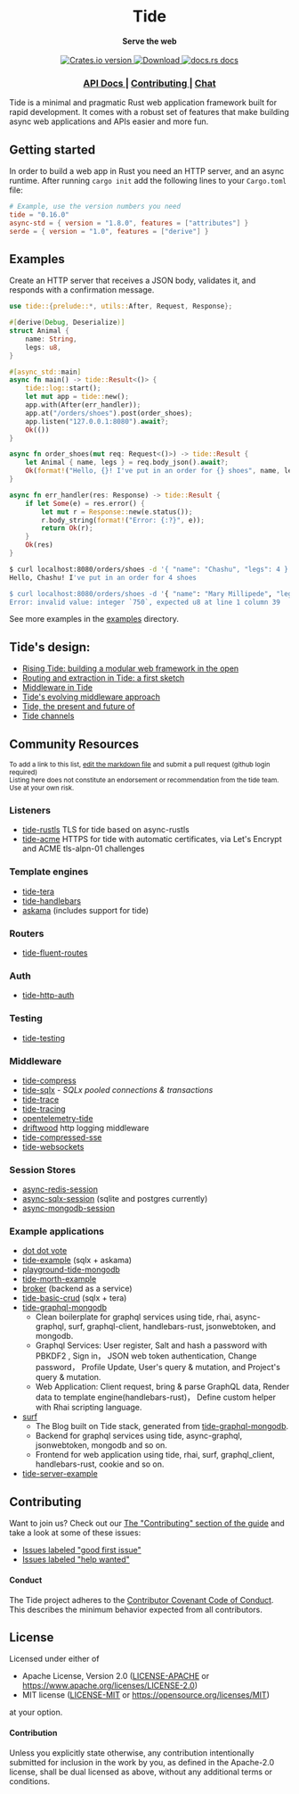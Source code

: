 <h1 align="center">Tide</h1>
<div align="center">
 <strong>
   Serve the web
 </strong>
</div>

<br />

<div align="center">
  <!-- Crates version -->
  <a href="https://crates.io/crates/tide">
    <img src="https://img.shields.io/crates/v/tide.svg?style=flat-square"
    alt="Crates.io version" />
  </a>
  <!-- Downloads -->
  <a href="https://crates.io/crates/tide">
    <img src="https://img.shields.io/crates/d/tide.svg?style=flat-square"
      alt="Download" />
  </a>
  <!-- docs.rs docs -->
  <a href="https://docs.rs/tide">
    <img src="https://img.shields.io/badge/docs-latest-blue.svg?style=flat-square"
      alt="docs.rs docs" />
  </a>
</div>

<div align="center">
  <h3>
    <a href="https://docs.rs/tide">
      API Docs
    </a>
    <span> | </span>
    <a href="https://github.com/http-rs/tide/blob/main/.github/CONTRIBUTING.md">
      Contributing
    </a>
    <span> | </span>
    <a href="https://discord.gg/x2gKzst">
      Chat
    </a>
  </h3>
</div>

Tide is a minimal and pragmatic Rust web application framework built for
rapid development. It comes with a robust set of features that make building
async web applications and APIs easier and more fun.

## Getting started

In order to build a web app in Rust you need an HTTP server, and an async
runtime. After running `cargo init` add the following lines to your
`Cargo.toml` file:

```toml
# Example, use the version numbers you need
tide = "0.16.0"
async-std = { version = "1.8.0", features = ["attributes"] }
serde = { version = "1.0", features = ["derive"] }
```

## Examples

Create an HTTP server that receives a JSON body, validates it, and responds
with a confirmation message.

```rust
use tide::{prelude::*, utils::After, Request, Response};

#[derive(Debug, Deserialize)]
struct Animal {
    name: String,
    legs: u8,
}

#[async_std::main]
async fn main() -> tide::Result<()> {
    tide::log::start();
    let mut app = tide::new();
    app.with(After(err_handler));
    app.at("/orders/shoes").post(order_shoes);
    app.listen("127.0.0.1:8080").await?;
    Ok(())
}

async fn order_shoes(mut req: Request<()>) -> tide::Result {
    let Animal { name, legs } = req.body_json().await?;
    Ok(format!("Hello, {}! I've put in an order for {} shoes", name, legs).into())
}

async fn err_handler(res: Response) -> tide::Result {
    if let Some(e) = res.error() {
        let mut r = Response::new(e.status());
        r.body_string(format!("Error: {:?}", e));
        return Ok(r);
    }
    Ok(res)
}
```

```sh
$ curl localhost:8080/orders/shoes -d '{ "name": "Chashu", "legs": 4 }'
Hello, Chashu! I've put in an order for 4 shoes

$ curl localhost:8080/orders/shoes -d '{ "name": "Mary Millipede", "legs": 750 }'
Error: invalid value: integer `750`, expected u8 at line 1 column 39
```

See more examples in the [examples](https://github.com/http-rs/tide/tree/main/examples) directory.

## Tide's design:
- [Rising Tide: building a modular web framework in the open](https://rustasync.github.io/team/2018/09/11/tide.html)
- [Routing and extraction in Tide: a first sketch](https://rustasync.github.io/team/2018/10/16/tide-routing.html)
- [Middleware in Tide](https://rustasync.github.io/team/2018/11/07/tide-middleware.html)
- [Tide's evolving middleware approach](https://rustasync.github.io/team/2018/11/27/tide-middleware-evolution.html)
- [Tide, the present and future of](https://blog.yoshuawuyts.com/tide/)
- [Tide channels](https://blog.yoshuawuyts.com/tide-channels/)

## Community Resources
<sub>To add a link to this list, [edit the markdown
file](https://github.com/http-rs/tide/edit/main/README.md) and
submit a pull request (github login required)</sub><br/><sup>Listing here
does not constitute an endorsement or recommendation from the tide
team. Use at your own risk.</sup>

### Listeners
* [tide-rustls](https://github.com/http-rs/tide-rustls) TLS for tide based on async-rustls
* [tide-acme](https://github.com/http-rs/tide-acme) HTTPS for tide with automatic certificates, via Let's Encrypt and ACME tls-alpn-01 challenges

### Template engines
* [tide-tera](https://github.com/jbr/tide-tera)
* [tide-handlebars](https://github.com/No9/tide-handlebars)
* [askama](https://github.com/djc/askama) (includes support for tide)

### Routers
* [tide-fluent-routes](https://github.com/mendelt/tide-fluent-routes)

### Auth
* [tide-http-auth](https://github.com/chrisdickinson/tide-http-auth)

### Testing
* [tide-testing](https://github.com/jbr/tide-testing)

### Middleware
* [tide-compress](https://github.com/Fishrock123/tide-compress)
* [tide-sqlx](https://github.com/eaze/tide-sqlx) - _SQLx pooled connections & transactions_
* [tide-trace](https://github.com/no9/tide-trace)
* [tide-tracing](https://github.com/ethanboxx/tide-tracing)
* [opentelemetry-tide](https://github.com/asaaki/opentelemetry-tide)
* [driftwood](https://github.com/jbr/driftwood) http logging middleware
* [tide-compressed-sse](https://github.com/Yarn/tide_compressed_sse)
* [tide-websockets](https://github.com/http-rs/tide-websockets)

### Session Stores
* [async-redis-session](https://github.com/jbr/async-redis-session)
* [async-sqlx-session](https://github.com/jbr/async-sqlx-session) (sqlite and postgres currently)
* [async-mongodb-session](https://github.com/yoshuawuyts/async-mongodb-session/)

### Example applications
* [dot dot vote](https://github.com/rtyler/dotdotvote/)
* [tide-example](https://github.com/jbr/tide-example) (sqlx + askama)
* [playground-tide-mongodb](https://github.com/yoshuawuyts/playground-tide-mongodb)
* [tide-morth-example](https://github.com/No9/tide-morth-example/)
* [broker](https://github.com/apibillme/broker/) (backend as a service)
* [tide-basic-crud](https://github.com/pepoviola/tide-basic-crud) (sqlx + tera)
* [tide-graphql-mongodb](https://github.com/zzy/tide-graphql-mongodb)
  - Clean boilerplate for graphql services using tide, rhai, async-graphql, surf, graphql-client, handlebars-rust, jsonwebtoken, and mongodb.
  - Graphql Services: User register, Salt and hash a password with PBKDF2 , Sign in， JSON web token authentication, Change password， Profile Update, User's query & mutation, and Project's query & mutation.
  - Web Application: Client request, bring & parse GraphQL data, Render data to template engine(handlebars-rust)， Define custom helper with Rhai scripting language.
* [surf](https://github.com/zzy/surfer)
  - The Blog built on Tide stack, generated from [tide-graphql-mongodb](https://github.com/zzy/tide-graphql-mongodb).
  - Backend for graphql services using tide, async-graphql, jsonwebtoken, mongodb and so on.
  - Frontend for web application using tide, rhai, surf, graphql_client, handlebars-rust, cookie and so on.
* [tide-server-example](https://github.com/Lomect/tide-server-example)

## Contributing
Want to join us? Check out our [The "Contributing" section of the
guide][contributing] and take a look at some of these issues:

- [Issues labeled "good first issue"][good-first-issue]
- [Issues labeled "help wanted"][help-wanted]

#### Conduct

The Tide project adheres to the [Contributor Covenant Code of
Conduct](https://github.com/http-rs/tide/blob/main/.github/CODE_OF_CONDUCT.md).
This describes the minimum behavior expected from all contributors.

## License

Licensed under either of

- Apache License, Version 2.0 ([LICENSE-APACHE](LICENSE-APACHE) or https://www.apache.org/licenses/LICENSE-2.0)
- MIT license ([LICENSE-MIT](LICENSE-MIT) or https://opensource.org/licenses/MIT)

at your option.

#### Contribution

Unless you explicitly state otherwise, any contribution intentionally submitted
for inclusion in the work by you, as defined in the Apache-2.0 license, shall be
dual licensed as above, without any additional terms or conditions.

[releases]: https://github.com/http-rs/tide/releases
[contributing]: https://github.com/http-rs/tide/blob/main/.github/CONTRIBUTING.md
[good-first-issue]: https://github.com/http-rs/tide/labels/good%20first%20issue
[help-wanted]: https://github.com/http-rs/tide/labels/help%20wanted
